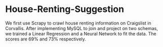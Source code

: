 # House-Renting-Suggestion
We first use Scrapy to crawl house renting information on Craigslist in Corvallis. After implementing MySQL to join and project on two schemas, we trained a Linear Regression and a Neural Network to fit the data. The scores are 69% and 73% respectively.
